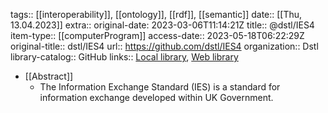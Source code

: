 tags:: [[interoperability]], [[ontology]], [[rdf]], [[semantic]]
date:: [[Thu, 13.04.2023]]
extra:: original-date: 2023-03-06T11:14:21Z
title:: @dstl/IES4
item-type:: [[computerProgram]]
access-date:: 2023-05-18T06:22:29Z
original-title:: dstl/IES4
url:: https://github.com/dstl/IES4
organization:: Dstl
library-catalog:: GitHub
links:: [Local library](zotero://select/library/items/97L8BLWB), [Web library](https://www.zotero.org/users/6520516/items/97L8BLWB)

- [[Abstract]]
	- The Information Exchange Standard (IES) is a standard for information exchange developed within UK Government.